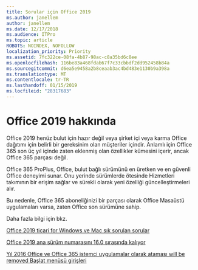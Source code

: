 ```yaml
---
title: Sorular için Office 2019
ms.author: janellem
author: janellem
ms.date: 12/17/2018
ms.audience: ITPro
ms.topic: article
ROBOTS: NOINDEX, NOFOLLOW
localization_priority: Priority
ms.assetid: 7fc322ce-08fa-4b87-98ac-c8a35bd6c8ee
ms.openlocfilehash: 116be83a468fdab67f7c33cbbdf2dd952458b84a
ms.sourcegitcommit: d6ea5e9458a2b8ceaab3ac4bd483e1130b9a398a
ms.translationtype: MT
ms.contentlocale: tr-TR
ms.lasthandoff: 01/15/2019
ms.locfileid: "28317683"
---
```

# <a name="about-office-2019"></a>Office 2019 hakkında

Office 2019 henüz bulut için hazır değil veya şirket içi veya karma Office dağıtımı için belirli bir gereksinim olan müşteriler içindir. Anlamlı için Office 365 son üç yıl içinde zaten eklenmiş olan özellikler kümesini içerir, ancak Office 365 parçası değil.
  
Office 365 ProPlus, Office, bulut bağlı sürümünü en üretken ve en güvenli Office deneyimi sunar. Onu yerinde sürümlerde ötesinde Hizmetleri takımının bir erişim sağlar ve sürekli olarak yeni özelliği güncelleştirmeleri alır.
  
Bu nedenle, Office 365 aboneliğinizi bir parçası olarak Office Masaüstü uygulamaları varsa, zaten Office son sürümüne sahip.
  
Daha fazla bilgi için bkz.
  
[Office 2019 ticari for Windows ve Mac sık sorulan sorular](https://support.microsoft.com/help/4133312)
  
[Office 2019 ana sürüm numarasını 16.0 sırasında kalıyor](https://docs.microsoft.com/deployoffice/office2019/overview)
  
[Yıl 2016 Office ve Office 365 istemci uygulamalar olarak ataması will be removed Başlat menüsü girişleri](https://support.office.com/article/8fe5e052-76d2-49de-af30-2e84ed3da907.aspx)
  

